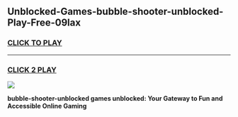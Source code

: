 
## Unblocked-Games-bubble-shooter-unblocked-Play-Free-09lax
<h3>
<a href="https://premium76.site?title=bubble-shooter-unblocked&ref=18A1">CLICK TO PLAY</a></h3>
<hr>

<h3>
<a href="https://premium76.site?title=bubble-shooter-unblocked&ref=18A1">CLICK 2 PLAY</a>
  
</h3>

<a href="https://premium76.site?title=bubble-shooter-unblocked&ref=18A1"><img src="https://clearcache.store/games.png"></a>


**bubble-shooter-unblocked games unblocked: Your Gateway to Fun and Accessible Online Gaming**
